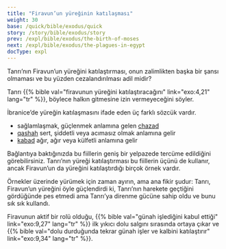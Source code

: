 ```yaml
---
title: "Firavun’un yüreğinin katılaşması"
weight: 30
base: /quick/bible/exodus/quick
story: /story/bible/exodus/story
prev: /expl/bible/exodus/the-birth-of-moses
next: /expl/bible/exodus/the-plagues-in-egypt
docType: expl
---
```


Tanrı’nın Firavun’un yüreğini katılaştırması, onun zalimlikten başka bir şansı olmaması ve bu yüzden cezalandırılması adil midir?

Tanrı {{% bible val="firavunun yüreğini katılaştıracağını" link="exo:4,21" lang="tr" %}}, böylece halkın gitmesine izin vermeyeceğini söyler.

İbranice’de yüreğin katılaşmasını ifade eden üç farklı sözcük vardır.

- sağlamlaşmak, güçlenmek anlamına gelen [chazad](https://biblehub.com/hebrew/2388.htm)
- [qashah](https://biblehub.com/hebrew/7185.htm) sert, şiddetli veya acımasız olmak anlamına gelir
- [kabad](https://biblehub.com/hebrew/3513.htm) ağır, ağır veya külfetli anlamına gelir

Bağlantıya baktığınızda bu fiillerin geniş bir yelpazede tercüme edildiğini görebilirsiniz. Tanrı’nın yüreği katılaştırması bu fiillerin üçünü de kullanır, ancak Firavun’un da yüreğini katılaştırdığı birçok örnek vardır.

Örnekler üzerinde yürümek için zaman ayırın, ama ana fikir şudur: Tanrı, Firavun’un yüreğini öyle güçlendirdi ki, Tanrı’nın harekete geçtiğini gördüğünde pes etmedi ama Tanrı’ya direnme gücüne sahip oldu ve bunu sık sık kullandı.

Firavunun aktif bir rolü olduğu, {{% bible val="günah işlediğini kabul ettiği" link="exo:9,27" lang="tr" %}} ilk yıkıcı dolu salgını sırasında ortaya çıkar ve {{% bible val="dolu durduğunda tekrar günah işler ve kalbini katılaştırır" link="exo:9,34" lang="tr" %}}.

